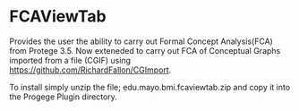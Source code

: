# FCAViewTab
Provides the user the ability to carry out Formal Concept Analysis(FCA) from Protege 3.5.
Now exteneded to carry out FCA of Conceptual Graphs imported from a file (CGIF) using https://github.com/RichardFallon/CGImport.

To install simply unzip the file; edu.mayo.bmi.fcaviewtab.zip and copy it into the Progege Plugin directory.
